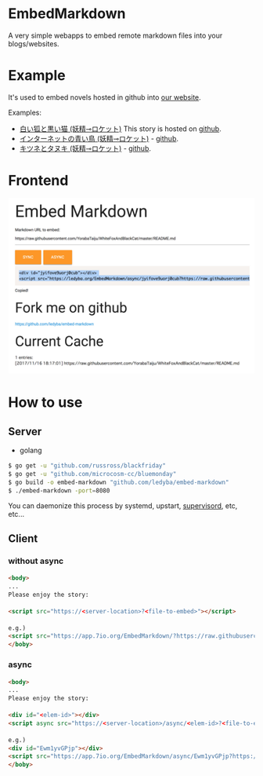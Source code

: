 # EmbedMarkdown

A very simple webapps to embed remote markdown files into your blogs/websites.

# Example

It's used to embed novels hosted in github into [our website](https://hexe.net/).

Examples:
 - [白い狐と黒い猫 (妖精⊸ロケット)](https://hexe.net/2016/11/03/22:27:19/)
 This story is hosted on [github](https://github.com/YorabaTaiju/WhiteFoxAndBlackCat).
 - [インターネットの青い鳥 (妖精⊸ロケット)](https://hexe.net/2017/02/03/16:14:19/) - [github](https://github.com/FairyRockets/Texts/blob/master/blue-bird-in-the-21st-century.md).
 - [キツネとタヌキ (妖精⊸ロケット)](https://hexe.net/2017/06/14/22:03:52/) - [github](https://github.com/FairyRockets/Texts/blob/master/kitsune-to-tanuki.md).

# Frontend

![](./screenshot.jpg)

# How to use

## Server

- golang
```bash
$ go get -u "github.com/russross/blackfriday"
$ go get -u "github.com/microcosm-cc/bluemonday"
$ go build -o embed-markdown "github.com/ledyba/embed-markdown"
$ ./embed-markdown -port=8080
```

You can daemonize this process by systemd, upstart, [supervisord](http://supervisord.org/), etc, etc...

## Client

### without async

```html
<body>
...
Please enjoy the story:

<script src="https://<server-location>?<file-to-embed>"></script>

e.g.)
<script src="https://app.7io.org/EmbedMarkdown/?https://raw.githubusercontent.com/YorabaTaiju/WhiteFoxAndBlackCat/master/README.md"></script>
</boby>
```

### async

```html
<body>
...
Please enjoy the story:

<div id="<elem-id>"></div>
<script async src="https://<server-location>/async/<elem-id>?<file-to-embed>"></script>

e.g.)
<div id="Ewm1yvGPjp"></div>
<script src="https://app.7io.org/EmbedMarkdown/async/Ewm1yvGPjp?https://raw.githubusercontent.com/YorabaTaiju/WhiteFoxAndBlackCat/master/README.md"></script>
</boby>
```
